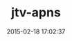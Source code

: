 ---
layout: post
title:  "jtv-apns"
repo:   "justintv/APNS"
date:   2015-02-18 17:02:37
gemurl: http://github.com/justintv/APNS
---